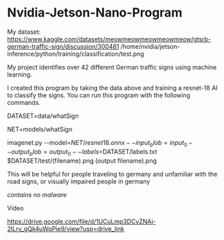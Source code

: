 # Nvidia-Jetson-Nano-Program
 My dataset: https://www.kaggle.com/datasets/meowmeowmeowmeowmeow/gtsrb-german-traffic-sign/discussion/300481
/home/nvidia/jetson-inference/python/training/classification/test.png
 
My project identifies over 42 different German traffic signs using machine learning.

I created this program by taking the data above and training a resnet-18 AI to classify the signs.  You can run this program with the following commands.

DATASET=data/whatSign

NET=models/whatSign

imagenet.py --model=$NET/resnet18.onnx --input_blob=input_0 --output_blob=output_0 --labels=$DATASET/labels.txt $DATASET/test/(filename).png (output filename).png

This will be helpful for people traveling to germany and unfamiliar with the road signs, or visually impaired people in germany

*contains no malware*

Video


https://drive.google.com/file/d/1UCuLmp3DCvZNAj-2ILry_gQk4uWqPie9/view?usp=drive_link
